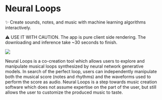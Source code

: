 # Neural Loops

✨ Create sounds, notes, and music with machine learning algorithms interactively.

⚠ USE IT WITH CAUTION. The app is pure client side rendering. The downloading and inference take ~30 seconds to finish.



![](./assets/neuraldaw.gif)



Neural Loops is a co-creation tool which allows users to explore and manipulate musical loops synthesized by neural network generative models. In search of the perfect loop, users can independently manipulate both the musical score (notes and rhythms) and the waveforms used to perform the score as audio. Neural Loops is a step towards music creation software which does not assume expertise on the part of the user, but still allows the user to customize the produced music to taste.



